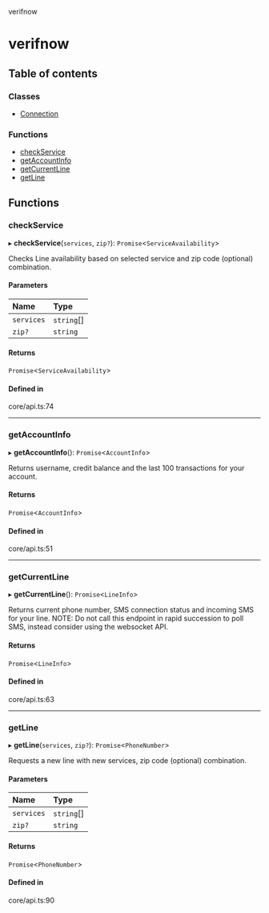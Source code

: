 verifnow

# verifnow

## Table of contents

### Classes

- [Connection](classes/Connection.md)

### Functions

- [checkService](README.md#checkservice)
- [getAccountInfo](README.md#getaccountinfo)
- [getCurrentLine](README.md#getcurrentline)
- [getLine](README.md#getline)

## Functions

### checkService

▸ **checkService**(`services`, `zip?`): `Promise`<`ServiceAvailability`\>

Checks Line availability based on selected service and zip code (optional) combination.

#### Parameters

| Name | Type |
| :------ | :------ |
| `services` | `string`[] |
| `zip?` | `string` |

#### Returns

`Promise`<`ServiceAvailability`\>

#### Defined in

core/api.ts:74

___

### getAccountInfo

▸ **getAccountInfo**(): `Promise`<`AccountInfo`\>

Returns username, credit balance and the last 100 transactions for your account.

#### Returns

`Promise`<`AccountInfo`\>

#### Defined in

core/api.ts:51

___

### getCurrentLine

▸ **getCurrentLine**(): `Promise`<`LineInfo`\>

Returns current phone number, SMS connection status and incoming SMS for your line.
NOTE: Do not call this endpoint in rapid succession to poll SMS, instead consider using the websocket API.

#### Returns

`Promise`<`LineInfo`\>

#### Defined in

core/api.ts:63

___

### getLine

▸ **getLine**(`services`, `zip?`): `Promise`<`PhoneNumber`\>

Requests a new line with new services, zip code (optional) combination.

#### Parameters

| Name | Type |
| :------ | :------ |
| `services` | `string`[] |
| `zip?` | `string` |

#### Returns

`Promise`<`PhoneNumber`\>

#### Defined in

core/api.ts:90
